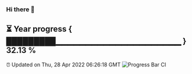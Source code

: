 ### Hi there 👋
⏳ Year progress { █████████▁▁▁▁▁▁▁▁▁▁▁▁▁▁▁▁▁▁▁▁▁ } 32.13 %
---
⏰ Updated on Thu, 28 Apr 2022 06:26:18 GMT
![Progress Bar CI](https://github.com/liununu/liununu/workflows/Progress%20Bar%20CI/badge.svg)
